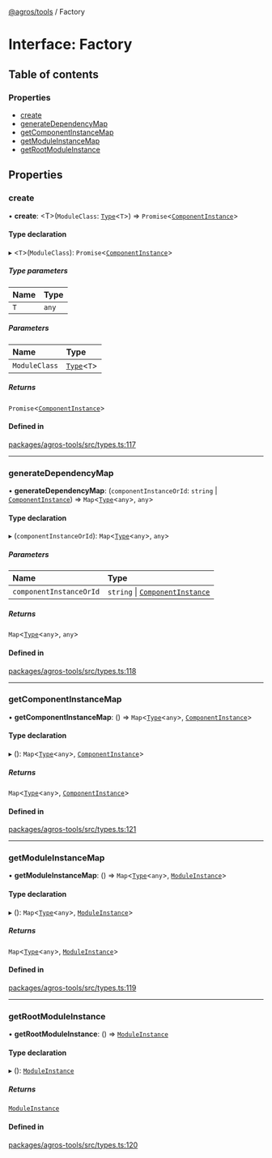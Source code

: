 [@agros/tools](../index.md) / Factory

# Interface: Factory

## Table of contents

### Properties

- [create](Factory.md#create)
- [generateDependencyMap](Factory.md#generatedependencymap)
- [getComponentInstanceMap](Factory.md#getcomponentinstancemap)
- [getModuleInstanceMap](Factory.md#getmoduleinstancemap)
- [getRootModuleInstance](Factory.md#getrootmoduleinstance)

## Properties

### <a id="create" name="create"></a> create

• **create**: <T\>(`ModuleClass`: [`Type`](../index.md#type)<`T`\>) => `Promise`<[`ComponentInstance`](../classes/ComponentInstance.md)\>

#### Type declaration

▸ <`T`\>(`ModuleClass`): `Promise`<[`ComponentInstance`](../classes/ComponentInstance.md)\>

##### Type parameters

| Name | Type |
| :------ | :------ |
| `T` | `any` |

##### Parameters

| Name | Type |
| :------ | :------ |
| `ModuleClass` | [`Type`](../index.md#type)<`T`\> |

##### Returns

`Promise`<[`ComponentInstance`](../classes/ComponentInstance.md)\>

#### Defined in

[packages/agros-tools/src/types.ts:117](https://github.com/agrosjs/agros/blob/0b32aa1/packages/agros-tools/src/types.ts#L117)

___

### <a id="generatedependencymap" name="generatedependencymap"></a> generateDependencyMap

• **generateDependencyMap**: (`componentInstanceOrId`: `string` \| [`ComponentInstance`](../classes/ComponentInstance.md)) => `Map`<[`Type`](../index.md#type)<`any`\>, `any`\>

#### Type declaration

▸ (`componentInstanceOrId`): `Map`<[`Type`](../index.md#type)<`any`\>, `any`\>

##### Parameters

| Name | Type |
| :------ | :------ |
| `componentInstanceOrId` | `string` \| [`ComponentInstance`](../classes/ComponentInstance.md) |

##### Returns

`Map`<[`Type`](../index.md#type)<`any`\>, `any`\>

#### Defined in

[packages/agros-tools/src/types.ts:118](https://github.com/agrosjs/agros/blob/0b32aa1/packages/agros-tools/src/types.ts#L118)

___

### <a id="getcomponentinstancemap" name="getcomponentinstancemap"></a> getComponentInstanceMap

• **getComponentInstanceMap**: () => `Map`<[`Type`](../index.md#type)<`any`\>, [`ComponentInstance`](../classes/ComponentInstance.md)\>

#### Type declaration

▸ (): `Map`<[`Type`](../index.md#type)<`any`\>, [`ComponentInstance`](../classes/ComponentInstance.md)\>

##### Returns

`Map`<[`Type`](../index.md#type)<`any`\>, [`ComponentInstance`](../classes/ComponentInstance.md)\>

#### Defined in

[packages/agros-tools/src/types.ts:121](https://github.com/agrosjs/agros/blob/0b32aa1/packages/agros-tools/src/types.ts#L121)

___

### <a id="getmoduleinstancemap" name="getmoduleinstancemap"></a> getModuleInstanceMap

• **getModuleInstanceMap**: () => `Map`<[`Type`](../index.md#type)<`any`\>, [`ModuleInstance`](../classes/ModuleInstance.md)\>

#### Type declaration

▸ (): `Map`<[`Type`](../index.md#type)<`any`\>, [`ModuleInstance`](../classes/ModuleInstance.md)\>

##### Returns

`Map`<[`Type`](../index.md#type)<`any`\>, [`ModuleInstance`](../classes/ModuleInstance.md)\>

#### Defined in

[packages/agros-tools/src/types.ts:119](https://github.com/agrosjs/agros/blob/0b32aa1/packages/agros-tools/src/types.ts#L119)

___

### <a id="getrootmoduleinstance" name="getrootmoduleinstance"></a> getRootModuleInstance

• **getRootModuleInstance**: () => [`ModuleInstance`](../classes/ModuleInstance.md)

#### Type declaration

▸ (): [`ModuleInstance`](../classes/ModuleInstance.md)

##### Returns

[`ModuleInstance`](../classes/ModuleInstance.md)

#### Defined in

[packages/agros-tools/src/types.ts:120](https://github.com/agrosjs/agros/blob/0b32aa1/packages/agros-tools/src/types.ts#L120)
